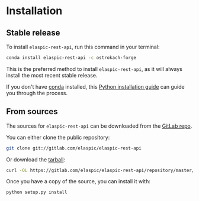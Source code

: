 # Installation

## Stable release

To install `elaspic-rest-api`, run this command in your terminal:

```bash
conda install elaspic-rest-api -c ostrokach-forge
```

This is the preferred method to install `elaspic-rest-api`, as it will always install the most recent stable release.

If you don't have [conda] installed, this [Python installation guide] can guide
you through the process.

[conda]: https://conda.io
[Python installation guide]: https://conda.io/docs/user-guide/install/index.html

## From sources

The sources for `elaspic-rest-api` can be downloaded from the [GitLab repo].

You can either clone the public repository:

```bash
git clone git://gitlab.com/elaspic/elaspic-rest-api
```

Or download the [tarball]:

```bash
curl -OL https://gitlab.com/elaspic/elaspic-rest-api/repository/master/archive.tar
```

Once you have a copy of the source, you can install it with:

```bash
python setup.py install
```

[GitLab repo]: https://gitlab.com/elaspic/elaspic-rest-api
[tarball]: https://gitlab.com/elaspic/elaspic-rest-api/repository/master/archive.tar
